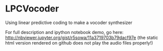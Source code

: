 # LPCVocoder
Using linear predictive coding to make a vocoder synthesizer

For full description and ipython notebook demo, go here: http://nbviewer.jupyter.org/gist/r5sowa/11a3719703b79dacf97e
(the static html version rendered on github does not play the audio files properly!)
